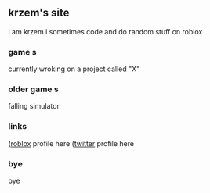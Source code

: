 ## krzem's site

i am krzem
i sometimes code and do random stuff on roblox

### game s

currently wroking on a project called "X"

### older game s

falling simulator

### links
([roblox](https://https://web.roblox.com/users/192298777/profile) profile here
([twitter](https://twitter.com/officialrblxnub) profile here

### bye
bye
